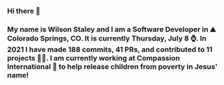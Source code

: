 ### Hi there 👋

### My name is Wilson Staley and I am a Software Developer in ⛰ Colorado Springs, CO.  It is currently Thursday, July 8 ⌚. In 2021 I have made 188 commits, 41 PRs, and contributed to 11 projects 👨‍💻. I am currently working at Compassion International 🏢 to help release children from poverty in Jesus' name!
